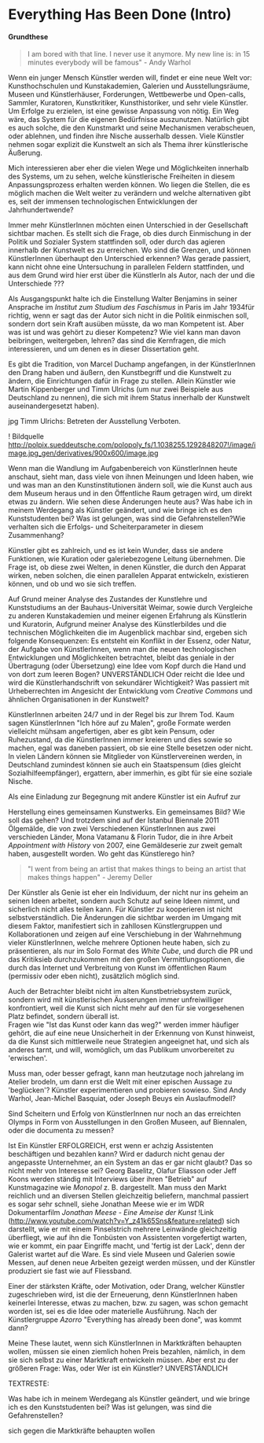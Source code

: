 # Everything Has Been Done (Intro)

#### Grundthese 

> I am bored with that line. I never use it anymore. My new line is: in 15 minutes everybody will be famous" - Andy Warhol

Wenn ein junger Mensch Künstler werden will, findet er eine neue Welt vor: Kunsthochschulen und Kunstakademien, Galerien und 
Ausstellungsräume, Museen und Künstlerhäuser, Forderungen, Wettbewerbe und Open-calls, Sammler, Kuratoren, Kunstkritiker, 
Kunsthistoriker, und sehr viele Künstler.  Um Erfolge zu erzielen, ist eine gewisse Anpassung von nötig. Ein Weg wäre, das System 
für die eigenen Bedürfnisse auszunutzen. Natürlich gibt es auch solche, die den Kunstmarkt und seine Mechanismen verabscheuen, 
oder ablehnen, und finden ihre Nische ausserhalb dessen. Viele Künstler nehmen sogar explizit die Kunstwelt an sich als Thema ihrer 
künstlerische Äußerung.

Mich interessieren aber eher die vielen Wege und Möglichkeiten innerhalb des Systems, um zu sehen, welche künstlerische Freiheiten 
in diesem Anpassungsprozess erhalten werden können. Wo liegen die Stellen, die es möglich machen die Welt weiter zu verändern und 
welche alternativen gibt es, seit der immensen technologischen Entwicklungen der Jahrhundertwende? 

Immer mehr KünstlerInnen möchten einen Unterschied in der Gesellschaft sichtbar machen. Es stellt sich die Frage, ob dies durch 
Einmischung in der Politik und Sozialer System stattfinden soll, oder durch das agieren innerhalb der Kunstwelt 
es zu erreichen. Wo sind die Grenzen, und können KünstlerInnen überhaupt den Unterschied erkennen? Was gerade passiert, kann nicht 
ohne eine Untersuchung in parallelen Feldern stattfinden, und aus dem Grund wird hier erst über die KünstlerIn als Autor, nach der 
und die Unterschiede ???

Als Ausgangspunkt halte ich die Einstellung Walter Benjamins in seiner Ansprache im *Institut zum Studium des Faschismus* in Paris 
im Jahr 1934für richtig, wenn er sagt das der Autor sich nicht in die Politik einmischen soll, sondern dort sein Kraft ausüben müsste, 
da wo man Kompetent ist. Aber was ist und was gehört zu dieser Kompetenz? Wie viel kann man davon beibringen, weitergeben, lehren? das 
sind die Kernfragen, die mich interessieren, und um denen es in dieser Dissertation geht.

Es gibt die Tradition, von Marcel Duchamp angefangen, in der KünstlerInnen den Drang haben und äußern, den Kunstbegriff und die 
Kunstwelt zu ändern, die Einrichtungen dafür in Frage zu stellen. Allein Künstler wie Martin Kippenberger und Timm Ulrichs (um nur 
zwei Beispiele aus Deutschland zu nennen), die sich mit ihrem Status innerhalb der Kunstwelt auseinandergesetzt haben).

   jpg Timm Ulrichs: Betreten der Ausstellung Verboten.

   ! Bildquelle http://polpix.sueddeutsche.com/polopoly_fs/1.1038255.1292848207!/image/image.jpg_gen/derivatives/900x600/image.jpg

Wenn man die Wandlung im Aufgabenbereich von KünstlerInnen heute anschaut, sieht man, dass viele von ihnen Meinungen und Ideen haben,
wie und was man an den Kunstinstitutionen ändern soll, wie die Kunst auch aus dem Museum heraus und in den Öffentliche Raum getragen 
wird, um direkt etwas zu ändern. Wie sehen diese Änderungen heute aus? Was habe ich in meinem Werdegang als Künstler geändert, und wie 
bringe ich es den Kunststudenten bei? Was ist gelungen, was sind die Gefahrenstellen?Wie verhalten sich die Erfolgs- und Scheiterparameter 
in diesem Zusammenhang?

Künstler gibt es zahlreich, und es ist kein Wunder, dass sie andere Funktionen, wie Kuration oder galeriebezogene Leitung übernehmen. 
Die Frage ist, ob diese zwei Welten, in denen Künstler, die durch den Apparat wirken, neben solchen, die einen parallelen Apparat 
entwickeln, existieren können, und ob und wo sie sich treffen.

Auf Grund meiner Analyse des Zustandes der Kunstlehre und Kunststudiums an der Bauhaus-Universität Weimar, sowie durch Vergleiche zu anderen 
Kunstakademien und meiner eigenen Erfahrung als Künstlerin und Kuratorin, Aufgrund meiner Analyse des Künstlerbildes und die technischen 
Möglichkeiten die im Augenblick machbar sind, ergeben sich folgende Konsequenzen: Es entsteht ein Konflikt in der Essenz, oder Natur, der 
Aufgabe von KünstlerInnen, wenn man die neuen technologischen Entwicklungen und Möglichkeiten betrachtet, bleibt das geniale in der Übertragung 
(oder Übersetzung) eine Idee vom Kopf durch die Hand und von dort zum leeren Bogen? UNVERSTÄNDLICH Oder reicht die Idee und wird die 
Künstlerhandschrift von sekundärer Wichtigkeit? Was passiert mit Urheberrechten im Angesicht der Entwicklung vom *Creative Commons* 
und ähnlichen Organisationen in der Kunstwelt? 

KünstlerInnen arbeiten 24/7 und in der Regel bis zur Ihrem Tod. 
Kaum sagen KünstlerInnen "Ich höre auf zu Malen", große Formate werden vielleicht 
mühsam angefertigen, aber es gibt kein Pensum, oder Ruhezustand, da 
die KünstlerInnen immer kreieren und dies sowie so machen, egal was daneben passiert, 
ob sie eine Stelle besetzen oder nicht. In vielen Ländern können sie Mitglieder von Künstlervereinen werden, in Deutschland zumindest können sie 
auch ein Staatspensum (dies gleicht Sozialhilfeempfänger), ergattern, aber 
immerhin, es gibt für sie eine soziale Nische.

Als eine Einladung zur Begegnung mit andere Künstler ist ein Aufruf zur 

Herstellung eines gemeinsamen Kunstwerks. Ein gemeinsames Bild? Wie soll das 
gehen? Und trotzdem sind auf der Istanbul Biennale 2011 Ölgemälde, die von zwei Verschiedenen KünstlerInnen aus zwei verschieden Länder, Mona Vatamanu & Florin 
Tudor, die in ihre Arbeit *Appointment with History* von 2007, eine Gemäldeserie 
zur zweit gemalt haben, ausgestellt worden. Wo geht das Künstlerego hin?


> "I went from being an artist that makes things to being an artist that makes things happen" - Jeremy Deller


Der Künstler als Genie ist eher ein Individuum, der nicht nur ins geheim an 
seinen Ideen arbeitet, sondern auch Schutz auf seine Ideen nimmt, 
und sicherlich nicht alles teilen kann. Für Künstler zu kooperieren ist nicht selbstverständlich. Die Änderungen die sichtbar werden im 
Umgang mit diesem Faktor, manifestiert sich in zahllosen Künstlergruppen und Kollaborationen und zeigen auf eine Verschiebung in der
Wahrnehmung vieler KünstlerInnen, welche mehrere Optionen heute haben, sich zu präsentieren, als nur im Solo Format des *White Cube*,
und durch die PR und das Kritiksieb durchzukommen mit den großen 
Vermittlungsoptionen, die durch das Internet und Verbreitung von Kunst im 
öffentlichen Raum
(permissiv oder eben nicht), zusätzlich möglich sind. 

Auch der Betrachter bleibt nicht im alten Kunstbetriebsystem zurück, sondern 
wird mit künstlerischen Äusserungen immer unfreiwilliger konfrontiert, 
weil die Kunst sich nicht mehr auf den für sie vorgesehenen Platz befindet, 
sondern überall ist.  
Fragen wie "Ist das Kunst oder kann das weg?" werden immer häufiger gehört, 
die auf eine neue Unsicherheit in der Erkennung von Kunst hinweist, 
da die Kunst sich mittlerweile neue Strategien angeeignet hat, und sich als 
anderes tarnt, und will, womöglich, um das Publikum unvorbereitet zu 'erwischen'.

Muss man, oder besser gefragt, kann man heutzutage noch jahrelang im Atelier 
brodeln, um dann erst die Welt mit einer epischen Aussage zu 'beglücken'? 
Künstler experimentieren und probieren sowieso. Sind Andy Warhol, Jean-Michel 
Basquiat, oder Joseph Beuys ein Auslaufmodell? 

Sind Scheitern und Erfolg von KünstlerInnen nur noch an das erreichten Olymps 
in Form von Ausstellungen in den Großen Museen, auf Biennalen, 
oder die documenta zu messen? 

Ist Ein Künstler ERFOLGREICH, erst wenn er achzig Assistenten beschäftigen 
und bezahlen kann? Wird er dadurch nicht genau
der angepasste Unternehmer, an ein System an das er gar nicht glaubt? Das so 
nicht mehr von Interesse sei? Georg Baselitz, Olafur Eliasson oder Jeff Koons 
werden ständig mit Interviews über ihren "Betrieb" auf Kunstmagazine wie 
*Monopol* z. B. dargestellt. Man muss den Markt reichlich und an diversen 
Stellen gleichzeitig beliefern, manchmal passiert es sogar sehr schnell, 
siehe Jonathan Meese wie er im WDR Dokumentarfilm *Jonathan Meese - 
Eine Ameise der Kunst* !Link (http://www.youtube.com/watch?v=Y_z41k65Sns&feature=related) sich darstellt, wie er mit einem Pinselstrich mehrere Leinwände gleichzeitig 
überfliegt, wie auf ihn die Tonbüsten von Assistenten vorgefertigt warten, 
wie er kommt, ein paar Eingriffe macht, und 'fertig ist der Lack', 
denn der Galerist wartet auf die Ware. Es sind viele Museen und Galerien 
sowie Messen, auf denen neue Arbeiten gezeigt werden müssen, und der 
Künstler produziert sie fast wie auf Fliessband.

Einer der stärksten Kräfte, oder Motivation, oder Drang, welcher Künstler 
zugeschrieben wird, ist die der Erneuerung, denn KünstlerInnen haben 
keinerlei Interesse, etwas zu machen, bzw. zu sagen, was schon gemacht worden 
ist, sei es die Idee oder materielle Ausführung.
Nach der Künstlergruppe *Azorro* "Everything has already been done", 
was kommt dann?

Meine These lautet, wenn sich KünstlerInnen in Marktkräften behaupten wollen, 
müssen sie einen ziemlich hohen Preis bezahlen, nämlich, in dem sie sich selbst 
zu einer Marktkraft entwickeln müssen. Aber erst zu der größeren Frage: Was, oder 
Wer ist ein Künstler? UNVERSTÄNDLICH

TEXTRESTE:

Was habe ich in meinem Werdegang als Künstler geändert, und wie bringe ich es den Kunststudenten bei? Was ist gelungen, 
was sind die Gefahrenstellen?

sich gegen die Marktkräfte behaupten wollen
